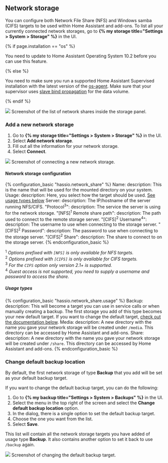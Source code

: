 ## Network storage

You can configure both Network File Share (NFS) and Windows samba (CIFS) targets to be used within Home Assistant and add-ons.
To list all your currently connected network storages, go to **{% my storage title="Settings > System > Storage" %}** in the UI.

{% if page.installation == "os" %}

<div class='note'>
  You need to update to Home Assistant Operating System 10.2 before you can use this feature.
</div>

{% else %}

<div class='note'>

  You need to make sure you run a supported Home Assistant Supervised installation with the latest version of the [os-agent](https://github.com/home-assistant/os-agent). Make sure that your supervisor uses [slave bind propagation](https://docs.docker.com/storage/bind-mounts/#configure-bind-propagation) for the data volume.

</div>

{% endif %}

<p class='img'>
  <picture>
    <source srcset="/images/screenshots/network-storage/list_dark.png" media="(prefers-color-scheme: dark)">
    <img src="/images/screenshots/network-storage/list_light.png">
  </picture>
  Screenshot of the list of network shares inside the storage panel.
</p>

### Add a new network storage

1. Go to **{% my storage title="Settings > System > Storage" %}** in the UI.
1. Select **Add network storage**.
1. Fill out all the information for your network storage.
1. Select **Connect**.

<p class='img'>
  <picture>
    <source srcset="/images/screenshots/network-storage/connect_dark.png" media="(prefers-color-scheme: dark)">
    <img src="/images/screenshots/network-storage/connect_light.png">
  </picture>
  Screenshot of connecting a new network storage.
</p>

#### Network storage configuration

{% configuration_basic "hassio.network_share" %}
Name:
  description: This is the name that will be used for the mounted directory on your system.
Usage:
  description: Here, you select how the target should be used. [See usage types below](#usage-types)
Server:
  description: The IP/hostname of the server running NFS/CIFS.
"Protocol<sup>3</sup>":
  description: The service the server is using for the network storage.
"[NFS]<sup>1</sup> Remote share path":
  description: The path used to connect to the remote storage server.
"[CIFS]<sup>2</sup> Username<sup>4</sup>":
  description: The username to use when connecting to the storage server.
"[CIFS]<sup>2</sup> Password":
  description: The password to use when connecting to the storage server.
"[CIFS]<sup>2</sup> Share":
  description: The share to connect to on the storage server.
{% endconfiguration_basic %}

<sup>1</sup> _Options prefixed with `[NFS]` is only available for NFS targets._<br>
<sup>2</sup> _Options prefixed with `[CIFS]` is only available for CIFS targets._<br>
<sup>3</sup> _For the `CIFS` option only version 2.1+ is supported._<br>
<sup>4</sup> _Guest access is not supported, you need to supply a username and password to access the share._<br>

##### Usage types

{% configuration_basic "hassio.network_share.usage" %}
Backup:
  description: This will become a target you can use in service calls or when manually creating a backup. The first storage you add of this type becomes your new default target. If you want to change the default target, [check out the documentation below](#change-default-backup-location).
Media:
  description: A new directory with the name you gave your network storage will be created under `/media`. This directory can be accessed by Home Assistant and add-ons.
Share:
  description: A new directory with the name you gave your network storage will be created under `/share`.  This directory can be accessed by Home Assistant and add-ons.
{% endconfiguration_basic %}

### Change default backup location

By default, the first network storage of type **Backup** that you add will be set as your default backup target.

If you want to change the default backup target, you can do the following:

1. Go to **{% my backup title="Settings > System > Backups" %}** in the UI.
1. Select the menu in the top right of the screen and select the **Change default backup location** option.
1. In the dialog, there is a single option to set the default backup target.
1. Choose the one you want from the list.
1. Select **Save**.

This list will contain all the network storage targets you have added of usage type **Backup**. It also contains another option to set it back to use `/backup` again.

<p class='img'>
  <picture>
    <source srcset="/images/screenshots/network-storage/change_backup_dark.png" media="(prefers-color-scheme: dark)">
    <img src="/images/screenshots/network-storage/change_backup_light.png">
  </picture>
  Screenshot of changing the default backup target.
</p>

